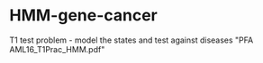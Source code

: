 # HMM-gene-cancer
T1 test problem - model the states and test against diseases
"PFA AML16_T1Prac_HMM.pdf"
